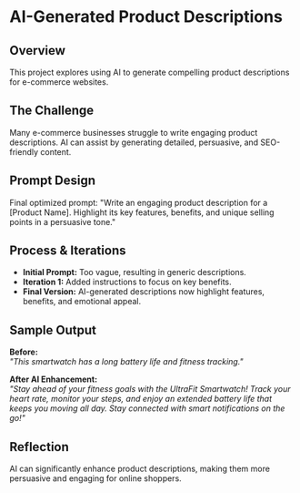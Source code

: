 # AI-Generated Product Descriptions

## Overview
This project explores using AI to generate compelling product descriptions for e-commerce websites.

## The Challenge
Many e-commerce businesses struggle to write engaging product descriptions. AI can assist by generating detailed, persuasive, and SEO-friendly content.

## Prompt Design
Final optimized prompt:
"Write an engaging product description for a [Product Name]. Highlight its key features, benefits, and unique selling points in a persuasive tone."

## Process & Iterations
- **Initial Prompt:** Too vague, resulting in generic descriptions.
- **Iteration 1:** Added instructions to focus on key benefits.
- **Final Version:** AI-generated descriptions now highlight features, benefits, and emotional appeal.

## Sample Output
**Before:**  
*"This smartwatch has a long battery life and fitness tracking."*

**After AI Enhancement:**  
*"Stay ahead of your fitness goals with the UltraFit Smartwatch! Track your heart rate, monitor your steps, and enjoy an extended battery life that keeps you moving all day. Stay connected with smart notifications on the go!"*

## Reflection
AI can significantly enhance product descriptions, making them more persuasive and engaging for online shoppers.
